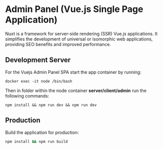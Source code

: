 # Admin Panel (Vue.js Single Page Application)

Nuxt is a framework for server-side rendering (SSR) Vue.js applications. It simplifies the development of universal or isomorphic web applications, providing SEO benefits and improved performance.

## Development Server

For the Vuejs Admin Panel SPA start the app container by running:
```shell
docker exec -it node /bin/bash
```
Then in folder within the node container **server/client/admin** run the following commands:
```shell
npm install && npm run dev && npm run dev
```

## Production

Build the application for production:

```bash
npm install && npm run build
```